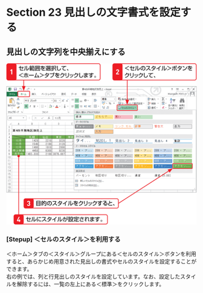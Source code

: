 # Section 23 見出しの文字書式を設定する

## 見出しの文字列を中央揃えにする

![](006.png)

### [Stepup] ＜セルのスタイル＞を利用する

＜ホーム＞タブの＜スタイル＞グループにある＜セルのスタイル＞ボタンを利用すると、あらかじめ用意された見出しの書式やセルのスタイルを設定することができます。  
右の例では、列と行見出しのスタイルを設定しています。なお、設定したスタイルを解除するには、一覧の左上にある＜標準＞をクリックします。


